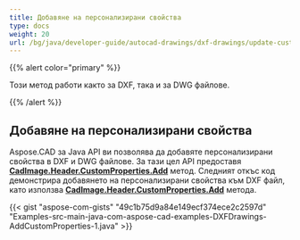 ```yaml
---
title: Добавяне на персонализирани свойства
type: docs
weight: 20
url: /bg/java/developer-guide/autocad-drawings/dxf-drawings/update-custom-properties/
---
```


{{% alert color="primary" %}}

Този метод работи както за DXF, така и за DWG файлове.

{{% /alert %}}

## Добавяне на персонализирани свойства

Aspose.CAD за Java API ви позволява да добавяте персонализирани свойства в DXF и DWG файлове. За тази цел API предоставя [**CadImage.Header.CustomProperties.Add**](https://reference.aspose.com/cad/java/com.aspose.cad.fileformats.cad.cadobjects/CadHeader#getCustomProperties--) метод.
Следният откъс код демонстрира добавянето на персонализирани свойства към DXF файл, като използва [**CadImage.Header.CustomProperties.Add**](https://reference.aspose.com/cad/java/com.aspose.cad.fileformats.cad.cadobjects/CadHeader#getCustomProperties--) метода.

{{< gist "aspose-com-gists" "49c1b75d9a84e149ecf374ece2c2597d" "Examples-src-main-java-com-aspose-cad-examples-DXFDrawings-AddCustomProperties-1.java" >}}
